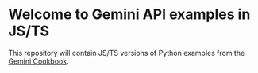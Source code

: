 # Welcome to Gemini API examples in JS/TS

This repository will contain JS/TS versions of Python examples from the [Gemini Cookbook](https://github.com/google-gemini/cookbook/tree/main/examples).